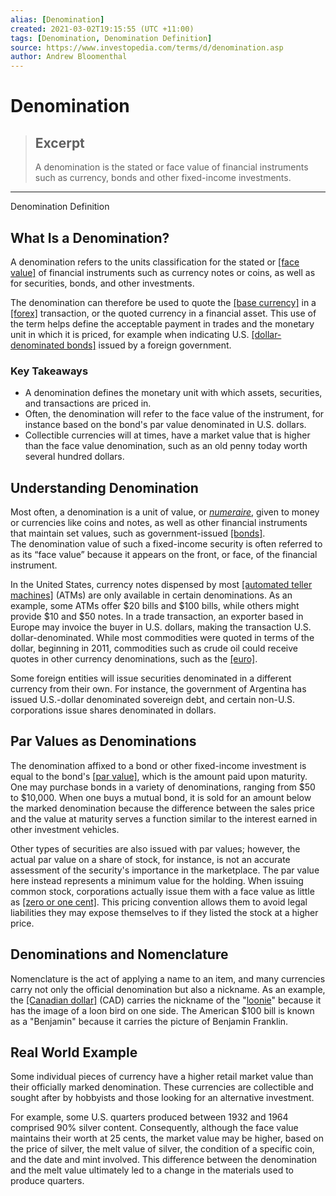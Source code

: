 ```yaml
---
alias: [Denomination]
created: 2021-03-02T19:15:55 (UTC +11:00)
tags: [Denomination, Denomination Definition]
source: https://www.investopedia.com/terms/d/denomination.asp
author: Andrew Bloomenthal
---
```


# Denomination

> ## Excerpt
> A denomination is the stated or face value of financial instruments such as currency, bonds and other fixed-income investments.

---

Denomination Definition
## What Is a Denomination?

A denomination refers to the units classification for the stated or [[face value]](https://www.investopedia.com/terms/f/facevalue.asp) of financial instruments such as currency notes or coins, as well as for securities, bonds, and other investments.

The denomination can therefore be used to quote the [[base currency]](https://www.investopedia.com/terms/b/basecurrency.asp) in a [[forex]](https://www.investopedia.com/terms/f/forex.asp) transaction, or the quoted currency in a financial asset. This use of the term helps define the acceptable payment in trades and the monetary unit in which it is priced, for example when indicating U.S. [[dollar-denominated bonds]](https://www.investopedia.com/terms/e/eurodollarbond.asp) issued by a foreign government.

### Key Takeaways

-   A denomination defines the monetary unit with which assets, securities, and transactions are priced in.
-   Often, the denomination will refer to the face value of the instrument, for instance based on the bond's par value denominated in U.S. dollars.
-   Collectible currencies will at times, have a market value that is higher than the face value denomination, such as an old penny today worth several hundred dollars.

## Understanding Denomination

Most often, a denomination is a unit of value, or [_numeraire_](https://www.investopedia.com/terms/n/numeraire.asp), given to money or currencies like coins and notes, as well as other financial instruments that maintain set values, such as government-issued [[bonds]](https://www.investopedia.com/terms/b/bond.asp). The denomination value of such a fixed-income security is often referred to as its “face value” because it appears on the front, or face, of the financial instrument.

In the United States, currency notes dispensed by most [[automated teller machines]](https://www.investopedia.com/terms/a/atm.asp) (ATMs) are only available in certain denominations. As an example, some ATMs offer $20 bills and $100 bills, while others might provide $10 and $50 notes. In a trade transaction, an exporter based in Europe may invoice the buyer in U.S. dollars, making the transaction U.S. dollar-denominated. While most commodities were quoted in terms of the dollar, beginning in 2011, commodities such as crude oil could receive quotes in other currency denominations, such as the [[euro]](https://www.investopedia.com/terms/e/euro.asp).

Some foreign entities will issue securities denominated in a different currency from their own. For instance, the government of Argentina has issued U.S.-dollar denominated sovereign debt, and certain non-U.S. corporations issue shares denominated in dollars.

## Par Values as Denominations

The denomination affixed to a bond or other fixed-income investment is equal to the bond's [[par value]](https://www.investopedia.com/terms/p/parvalue.asp), which is the amount paid upon maturity. One may purchase bonds in a variety of denominations, ranging from $50 to $10,000. When one buys a mutual bond, it is sold for an amount below the marked denomination because the difference between the sales price and the value at maturity serves a function similar to the interest earned in other investment vehicles.

Other types of securities are also issued with par values; however, the actual par value on a share of stock, for instance, is not an accurate assessment of the security's importance in the marketplace. The par value here instead represents a minimum value for the holding. When issuing common stock, corporations actually issue them with a face value as little as [[zero or one cent]](https://www.investopedia.com/ask/answers/why-would-stock-have-no-par-value/). This pricing convention allows them to avoid legal liabilities they may expose themselves to if they listed the stock at a higher price.

## Denominations and Nomenclature

Nomenclature is the act of applying a name to an item, and many currencies carry not only the official denomination but also a nickname. As an example, the [[Canadian dollar]](https://www.investopedia.com/terms/c/cad.asp) (CAD) carries the nickname of the "[loonie](https://www.investopedia.com/terms/l/loonie.asp)" because it has the image of a loon bird on one side. The American $100 bill is known as a "Benjamin" because it carries the picture of Benjamin Franklin.

## Real World Example

Some individual pieces of currency have a higher retail market value than their officially marked denomination. These currencies are collectible and sought after by hobbyists and those looking for an alternative investment.

For example, some U.S. quarters produced between 1932 and 1964 comprised 90% silver content. Consequently, although the face value maintains their worth at 25 cents, the market value may be higher, based on the price of silver, the melt value of silver, the condition of a specific coin, and the date and mint involved. This difference between the denomination and the melt value ultimately led to a change in the materials used to produce quarters.
